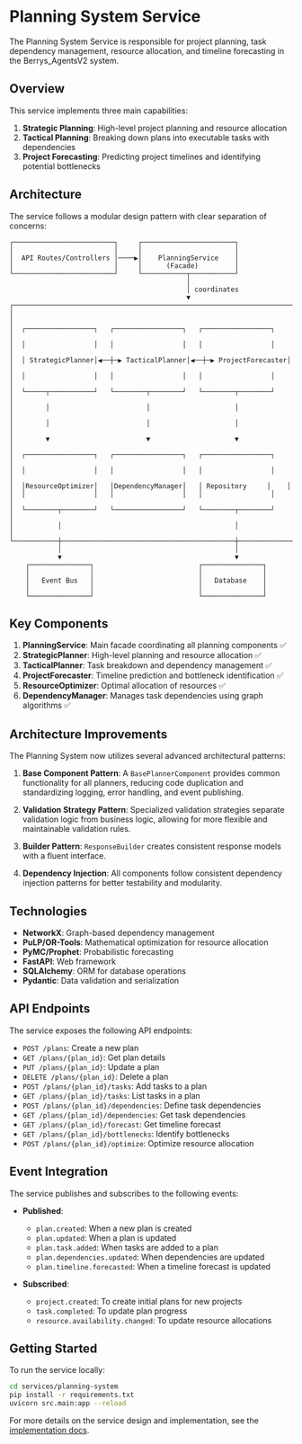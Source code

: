 # Planning System Service

The Planning System Service is responsible for project planning, task dependency management, resource allocation, and timeline forecasting in the Berrys_AgentsV2 system.

## Overview

This service implements three main capabilities:

1. **Strategic Planning**: High-level project planning and resource allocation
2. **Tactical Planning**: Breaking down plans into executable tasks with dependencies
3. **Project Forecasting**: Predicting project timelines and identifying potential bottlenecks

## Architecture

The service follows a modular design pattern with clear separation of concerns:

```
┌─────────────────────────┐     ┌───────────────────────┐
│                         │     │                       │
│  API Routes/Controllers │────▶│    PlanningService    │
│                         │     │      (Facade)         │
└─────────────────────────┘     └───────────┬───────────┘
                                            │
                                            │ coordinates
                                            ▼
┌──────────────────────────────────────────────────────────────────────┐
│                                                                      │
│  ┌─────────────────┐   ┌─────────────────┐   ┌─────────────────┐    │
│  │                 │   │                 │   │                 │    │
│  │ StrategicPlanner│◀──┼─▶ TacticalPlanner│◀──┼─▶ ProjectForecaster│    │
│  │                 │   │                 │   │                 │    │
│  └─────┬───────────┘   └────────┬────────┘   └────────┬────────┘    │
│        │                        │                     │              │
│        │                        │                     │              │
│        ▼                        ▼                     ▼              │
│  ┌─────────────────┐   ┌─────────────────┐   ┌─────────────────┐    │
│  │                 │   │                 │   │                 │    │
│  │ResourceOptimizer│   │DependencyManager│   │ Repository     │    │
│  │                 │   │                 │   │                 │    │
│  └────────┬────────┘   └─────────────────┘   └────────┬────────┘    │
│           │                                           │              │
└───────────┼───────────────────────────────────────────┼──────────────┘
            │                                           │
            ▼                                           ▼
    ┌───────────────┐                          ┌───────────────┐
    │               │                          │               │
    │   Event Bus   │                          │   Database    │
    │               │                          │               │
    └───────────────┘                          └───────────────┘
```

## Key Components

1. **PlanningService**: Main facade coordinating all planning components ✅
2. **StrategicPlanner**: High-level planning and resource allocation ✅
3. **TacticalPlanner**: Task breakdown and dependency management ✅
4. **ProjectForecaster**: Timeline prediction and bottleneck identification ✅
5. **ResourceOptimizer**: Optimal allocation of resources ✅
6. **DependencyManager**: Manages task dependencies using graph algorithms ✅

## Architecture Improvements

The Planning System now utilizes several advanced architectural patterns:

1. **Base Component Pattern**: A `BasePlannerComponent` provides common functionality for all planners, reducing code duplication and standardizing logging, error handling, and event publishing.

2. **Validation Strategy Pattern**: Specialized validation strategies separate validation logic from business logic, allowing for more flexible and maintainable validation rules.

3. **Builder Pattern**: `ResponseBuilder` creates consistent response models with a fluent interface.

4. **Dependency Injection**: All components follow consistent dependency injection patterns for better testability and modularity.

## Technologies

- **NetworkX**: Graph-based dependency management
- **PuLP/OR-Tools**: Mathematical optimization for resource allocation
- **PyMC/Prophet**: Probabilistic forecasting
- **FastAPI**: Web framework
- **SQLAlchemy**: ORM for database operations
- **Pydantic**: Data validation and serialization

## API Endpoints

The service exposes the following API endpoints:

- `POST /plans`: Create a new plan
- `GET /plans/{plan_id}`: Get plan details
- `PUT /plans/{plan_id}`: Update a plan
- `DELETE /plans/{plan_id}`: Delete a plan
- `POST /plans/{plan_id}/tasks`: Add tasks to a plan
- `GET /plans/{plan_id}/tasks`: List tasks in a plan
- `POST /plans/{plan_id}/dependencies`: Define task dependencies
- `GET /plans/{plan_id}/dependencies`: Get task dependencies
- `GET /plans/{plan_id}/forecast`: Get timeline forecast
- `GET /plans/{plan_id}/bottlenecks`: Identify bottlenecks
- `POST /plans/{plan_id}/optimize`: Optimize resource allocation

## Event Integration

The service publishes and subscribes to the following events:

- **Published**:
  - `plan.created`: When a new plan is created
  - `plan.updated`: When a plan is updated
  - `plan.task.added`: When tasks are added to a plan
  - `plan.dependencies.updated`: When dependencies are updated
  - `plan.timeline.forecasted`: When a timeline forecast is updated

- **Subscribed**:
  - `project.created`: To create initial plans for new projects
  - `task.completed`: To update plan progress
  - `resource.availability.changed`: To update resource allocations

## Getting Started

To run the service locally:

```bash
cd services/planning-system
pip install -r requirements.txt
uvicorn src.main:app --reload
```

For more details on the service design and implementation, see the [implementation docs](src/docs/implementation.md).
